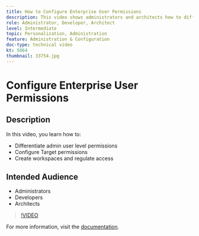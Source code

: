 ```yaml
---
title: How to Configure Enterprise User Permissions
description: This video shows administrators and architects how to differentiate admin user level permissions, configure Target permissions, and create workspaces and regulate access.
role: Administrator, Developer, Architect
level: Intermediate
topic: Personalization, Administration
feature: Administration & Configuration
doc-type: technical video
kt: 5064
thumbnail: 33754.jpg
---
```


# Configure Enterprise User Permissions

## Description

In this video, you learn how to:

* Differentiate admin user level permissions
* Configure Target permissions
* Create workspaces and regulate access

## Intended Audience

* Administrators
* Developers
* Architects

>[!VIDEO](https://video.tv.adobe.com/v/33754/?quality=12)

For more information, visit the [documentation](https://docs.adobe.com/content/help/en/target/using/administer/administrating-target.html).
